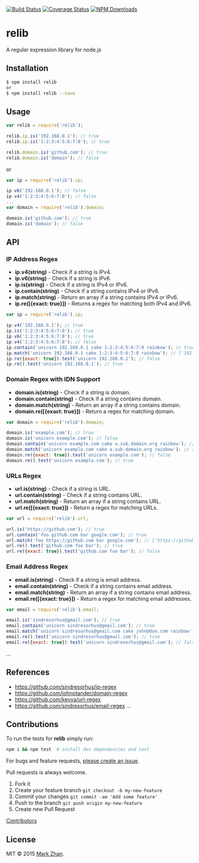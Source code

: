 [![Build Status](https://travis-ci.org/markzhan/relib.svg?branch=master)](https://travis-ci.org/markzhan/relib)
[![Coverage Status](https://coveralls.io/repos/markzhan/relib/badge.svg)](https://coveralls.io/r/markzhan/relib)
[![NPM Downloads](https://img.shields.io/npm/dm/relib.svg?style=flat)](https://www.npmjs.org/package/relib)


# relib

A regular expression library for node.js


## Installation

```sh
$ npm install relib
or
$ npm install relib --save
```

## Usage

```js
var relib = require('relib');

relib.ip.is('192.168.0.1'); // true
relib.ip.is('1:2:3:4:5:6:7:8'); // true

relib.domain.is('github.com'); // true
relib.domain.is('domain'); // false
```
or
```js
var ip = require('relib').ip;

ip.v6('192.168.0.1'); // false
ip.v4('1:2:3:4:5:6:7:8'); // false
...
var domain = require('relib').domain;

domain.is('github.com'); // true
domain.is('domain'); // false
```

## API

### IP Address Regex

* **ip.v4(string)**  - Check if a string is IPv4.
* **ip.v6(string)**  - Check if a string is IPv6.
* **ip.is(string)**  - Check if a string is IPv4 or IPv6.
* **ip.contain(string)**  - Check if a string contains IPv4 or IPv6.
* **ip.match(string)**  - Return an array if a string contains IPv4 or IPv6.
* **ip.re([{exact: true}])**  - Returns a regex for matching both IPv4 and IPv6.

```js
var ip = require('relib').ip;

ip.v4('192.168.0.1'); // true
ip.is('1:2:3:4:5:6:7:8'); // true
ip.v6('1:2:3:4:5:6:7:8'); // true
ip.v4('1:2:3:4:5:6:7:8'); // false
ip.contain('unicorn 192.168.0.1 cake 1:2:3:4:5:6:7:8 rainbow'); // true
ip.match('unicorn 192.168.0.1 cake 1:2:3:4:5:6:7:8 rainbow'); // ['192.168.0.1', '1:2:3:4:5:6:7:8']
ip.re({exact: true}).test('unicorn 192.168.0.1'); // false
ip.re().test('unicorn 192.168.0.1'); // true
```

### Domain Regex with IDN Support

* **domain.is(string)**  - Check if a string is domain.
* **domain.contain(string)**  - Check if a string contains domain.
* **domain.match(string)**  - Return an array if a string contains domain.
* **domain.re([{exact: true}])**  - Return a regex for matching domain.

```js
var domain = require('relib').domain;

domain.is('example.com'); // true
domain.is('unicorn example.com'); // false
domain.contain('unicorn example.com cake a.sub.domain.org rainbow'); // true
domain.match('unicorn example.com cake a.sub.domain.org rainbow'); // ['example.com', 'a.sub.domain.org']
domain.re({exact: true}).test('unicorn example.com'); // false
domain.re().test('unicorn example.com'); // true
```

### URLs Regex

* **url.is(string)**  - Check if a string is URL.
* **url.contain(string)**  - Check if a string contains URL.
* **url.match(string)**  - Return an array if a string contains URL.
* **url.re([{exact: true}])** - Return a regex for matching URLs.

```js
var url = require('relib').url;

url.is('https://github.com'); // true
url.contain('foo github.com bar google.com'); // true
url.match('foo https://github.com bar google.com'); // ['https://github.com', 'google.com']
url.re().test('github.com foo bar'); // true
url.re({exact: true}).test('github.com foo bar'); // false
```

### Email Address Regex

* **email.is(string)**  - Check if a string is email address.
* **email.contain(string)**  - Check if a string contains email address.
* **email.match(string)**  - Return an array if a string contains email address.
* **email.re([{exact: true}])** - Return a regex for matching email addresses.

```js
var email = require('relib').email;

email.is('sindresorhus@gmail.com'); // true
email.contain('unicorn sindresorhus@gmail.com'); // true
email.match('unicorn sindresorhus@gmail.com cake john@doe.com rainbow'); // ['sindresorhus@gmail.com', 'john@doe.com']
email.re().test('unicorn sindresorhus@gmail.com'); // true
email.re({exact: true}).test('unicorn sindresorhus@gmail.com'); // false
```

...


## References

- https://github.com/sindresorhus/ip-regex
- https://github.com/johnotander/domain-regex
- https://github.com/kevva/url-regex
- https://github.com/sindresorhus/email-regex
...


## Contributions

To run the tests for **relib** simply run:
```sh
npm i && npm test  # install dev dependencies and test
```
For bugs and feature requests, [please create an issue](https://github.com/markzhan/relib/issues).

Pull requests is always welcome.

1. Fork it
2. Create your feature branch `git checkout -b my-new-feature`
3. Commit your changes `git commit -am 'Add some feature'`
4. Push to the branch `git push origin my-new-feature`
5. Create new Pull Request

[Contributors](https://github.com/markzhan/relib/graphs/contributors)


## License

MIT © 2015 [Mark Zhan](http://markzhan.com).

